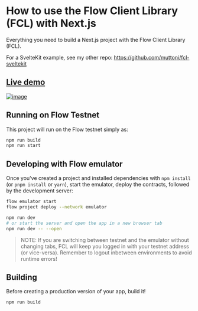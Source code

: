 # How to use the Flow Client Library (FCL) with Next.js

Everything you need to build a Next.js project with the Flow Client Library (FCL).

For a SvelteKit example, see my other repo: https://github.com/muttoni/fcl-sveltekit

## [Live demo](https://fcl-nextjs-quickstart.vercel.app/)

[![image](https://user-images.githubusercontent.com/27052451/146340356-e34f3c47-43bc-4c11-926b-b82b99d561c6.png)](https://fcl-sveltekit.vercel.app/)

## Running on Flow Testnet
This project will run on the Flow testnet simply as:
```bash
npm run build
npm run start
```

## Developing with Flow emulator

Once you've created a project and installed dependencies with `npm install` (or `pnpm install` or `yarn`), start the emulator, deploy the contracts, followed by the development server:

```bash
flow emulator start
flow project deploy --network emulator

npm run dev
# or start the server and open the app in a new browser tab
npm run dev -- --open
```

> NOTE: If you are switching between testnet and the emulator without changing tabs, FCL will keep you logged in with your testnet address (or vice-versa). Remember to logout inbetween environments to avoid runtime errors!

## Building

Before creating a production version of your app, build it!

```bash
npm run build
```
